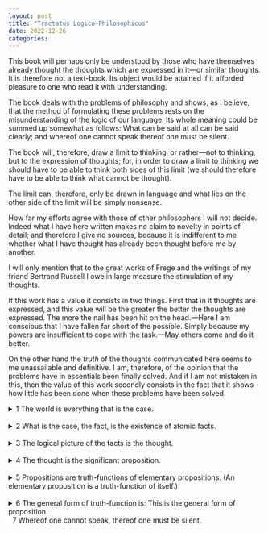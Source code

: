 ```yaml
---
layout: post
title: "Tractatus Logico-Philosophicus"
date: 2022-12-26
categories:
---
```


This book will perhaps only be understood by those who have themselves already thought the thoughts which are expressed in it—or similar thoughts. It is therefore not a text-book. Its object would be attained if it afforded pleasure to one who read it with understanding.

The book deals with the problems of philosophy and shows, as I believe, that the method of formulating these problems rests on the misunderstanding of the logic of our language. Its whole meaning could be summed up somewhat as follows: What can be said at all can be said clearly; and whereof one cannot speak thereof one must be silent.

The book will, therefore, draw a limit to thinking, or rather—not to thinking, but to the expression of thoughts; for, in order to draw a limit to thinking we should have to be able to think both sides of this limit (we should therefore have to be able to think what cannot be thought).

The limit can, therefore, only be drawn in language and what lies on the other side of the limit will be simply nonsense.

How far my efforts agree with those of other philosophers I will not decide. Indeed what I have here written makes no claim to novelty in points of detail; and therefore I give no sources, because it is indifferent to me whether what I have thought has already been thought before me by another.

I will only mention that to the great works of Frege and the writings of my friend Bertrand Russell I owe in large measure the stimulation of my thoughts.

If this work has a value it consists in two things. First that in it thoughts are expressed, and this value will be the greater the better the thoughts are expressed. The more the nail has been hit on the head.—Here I am conscious that I have fallen far short of the possible. Simply because my powers are insufficient to cope with the task.—May others come and do it better.

On the other hand the *truth* of the thoughts communicated here seems to me unassailable and definitive. I am, therefore, of the opinion that the problems have in essentials been finally solved. And if I am not mistaken in this, then the value of this work secondly consists in the fact that it shows how little has been done when these problems have been solved.




<details><summary markdown='span'> 1  
The world is everything that is the case. </summary><blockquote>
&nbsp;  
<details><summary markdown='span'> 1.1  
The world is the totality of facts, not of things. </summary><blockquote>
&nbsp;  
<text markdown='span'> 1.11  
The world is determined by the facts, and by these being *all* the facts.  
&nbsp;  
1.12  
For the totality of facts determines both what is the case, and also all that is not the case.
&nbsp;  
1.13  
The facts in logical space are the world. </text>
&nbsp;  
</blockquote>

</details>
&nbsp;  
<details><summary markdown='span'> 1.2  
The world divides into facts. </summary><blockquote>
&nbsp;  
<text markdown='span'> 1.21  
Any one can either be the case or not be the case, and everything else remain the same. </text>
&nbsp;  
</blockquote>

</details>

</blockquote>

</details>
&nbsp;  
<details><summary markdown='span'> 2  
What is the case, the fact, is the existence of atomic facts. </summary><blockquote>

2.0

2.1

2.2

</blockquote>

</details>
&nbsp;  
<details><summary markdown='span'> 3  
The logical picture of the facts is the thought. </summary><blockquote>

3.0

3.1

3.2

3.3

3.4

3.5

</blockquote>

</details>
&nbsp;  
<details><summary markdown='span'> 4  
The thought is the significant proposition. </summary><blockquote>

4.0

4.1

4.2

4.3

4.4

4.5

</blockquote>

</details>
&nbsp;  
<details><summary markdown='span'> 5  
Propositions are truth-functions of elementary propositions.  
(An elementary proposition is a truth-function of itself.) </summary><blockquote>

5.0

5.1

5.2

5.3

5.4

5.5

5.6

</blockquote>

</details>
&nbsp;  
<details><summary markdown='span'> 6  
The general form of truth-function is:  
This is the general form of proposition. </summary><blockquote>

6.0

6.1

6.2

6.3

6.4

6.5

</blockquote>

</details>
&nbsp;  
<text markdown='span'> 7  
Whereof one cannot speak, thereof one must be silent. </text>